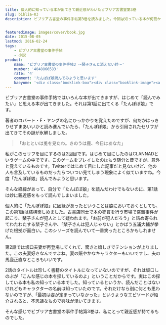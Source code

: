 ```yaml
---
title: 個人的に知っている本が出てきて親近感がわいたビブリア古書堂第3巻
slug: biblia-03
description: ビブリア古書堂の事件手帖第3巻を読みました。今回は知っている本が何冊か出てきました。あまり本を読まない自分からしてみたら珍しいことなので、妙に親近感が持てたのでした。


featuredimage: images/cover/book.jpg
date: 2015-08-05
lastmod: 2016-02-24
tags: 
    - ビブリア古書堂の事件手帖
    - 小説
product:
    name: 'ビブリア古書堂の事件手帖3 〜栞子さんと消えない絆〜'
    number: '4048866583'
    rate: '4'
    comment: 'たんぽぽ娘読んでみようと思います'
    kaeyome: '<div class="booklink-box"><div class="booklink-image"><a href="http://www.amazon.co.jp/exec/obidos/asin/4048866583/illusionspace-22/" target="_blank" ><img src="https://ecx.images-amazon.com/images/I/6144v2w-M9L._SL160_.jpg" style="border: none;" /></a></div><div class="booklink-info"><div class="booklink-name"><a href="http://www.amazon.co.jp/exec/obidos/asin/4048866583/illusionspace-22/" target="_blank" >ビブリア古書堂の事件手帖3 ~栞子さんと消えない絆~ (メディアワークス文庫)</a><div class="booklink-powered-date">posted with <a href="http://yomereba.com" rel="nofollow" target="_blank">ヨメレバ</a></div></div><div class="booklink-detail">三上 延 アスキー・メディアワークス 2012-06-21    </div><div class="booklink-link2"><div class="shoplinkamazon"><a href="http://www.amazon.co.jp/exec/obidos/asin/4048866583/illusionspace-22/" target="_blank" >Amazon</a></div><div class="shoplinkkindle"><a href="http://www.amazon.co.jp/exec/obidos/ASIN/B00BB9F0P4/illusionspace-22/" target="_blank" >Kindle</a></div><div class="shoplinkrakuten"><a href="http://hb.afl.rakuten.co.jp/hgc/11acbc01.369b1bf6.11acbc02.cabf9fe9/?pc=http%3A%2F%2Fbooks.rakuten.co.jp%2Frb%2F11713033%2F%3Fscid%3Daf_ich_link_urltxt%26m%3Dhttp%3A%2F%2Fm.rakuten.co.jp%2Fev%2Fbook%2F" target="_blank" >楽天ブックス</a></div>                  	  <div class="shoplinkkino"><a href="http://ck.jp.ap.valuecommerce.com/servlet/referral?sid=3085416&pid=882196163&vc_url=http%3A%2F%2Fwww.kinokuniya.co.jp%2Ff%2Fdsg-01-9784048866583" target="_blank" >紀伊國屋書店<img src="https://ad.jp.ap.valuecommerce.com/servlet/gifbanner?sid=3085416&pid=882196163" height="1" width="1" border="0"></a></div>	  	  	</div></div><div class="booklink-footer"></div></div>'
---
```


ビブリア古書堂の事件手帖ではいろんな本が出てきますが、はじめて「読んでみたい」と思える本が出てきました。それは第1話に出てくる「たんぽぽ娘」です。

著者のロバート・F・ヤングの名にひっかかりを覚えたのですが、何だかはっきりせずまあいいかと読み進んでいたら、「たんぽぽ娘」から引用されたセリフが出てきてその謎が氷解しました。

<blockquote>
  「おとといは兎を見たわ。きのうは鹿、今日はあなた」

</blockquote>
私がこのセリフを目にするのは2回目です。はじめて目にしたのはCLANNADというゲームの中でです。このゲームをプレイしたのはもう随分と昔ですが、意外と覚えているものです。Twitterではじめて目にした記事だと見ないけど、他の人も言及しているものだったらついつい見てしまう現象によく似ていますね。今度「たんぽぽ娘」読んでみようと思います。

そんな経緯があって、自分で「たんぽぽ娘」を読んだわけでもないのに、第1話は妙に親近感をもって読んでしまいました。

個人的に「たんぽぽ娘」に因縁があったということは脇においておくとしても、この第1話は結構楽しめました。古書店同士で本の売買を行う市場で盗難事件が起こり、栞子さんが犯人として疑われます。「お前が犯人だろう」と詰め寄られてわたわたする栞子さんや、「栞子さんは犯人じゃない」とかばう五浦大輔が挙げた根拠が面白い。このシリーズを読んでいて一番笑ったところかもしれません。

第2話では坂口夫妻が再登場してくれて、驚きと嬉しさでテンションが上りました。この夫妻好きなんですよね。妻の賑やかなキャラクターもいいですし、夫の馬鹿正直なところもいいです。

2話のタイトルは珍しく書籍のタイトルになっていないのですが、それは坂口しのぶが「こんな感じの本を探しているのよ」ということだからです。実はこの探している本も私の知っている本でした。知っているというか、読んだことはないけれどもキャラクターの名前は知っていたのです。それだけなら別に何とも思わないのですが、「最初は姿が定まっていなかった」というようなエピソードが紹介されると、不思議なもので興味が湧いてきます。

そんな感じでビブリア古書堂の事件手帖第3巻は、私にとって親近感が持てるものでした。


  